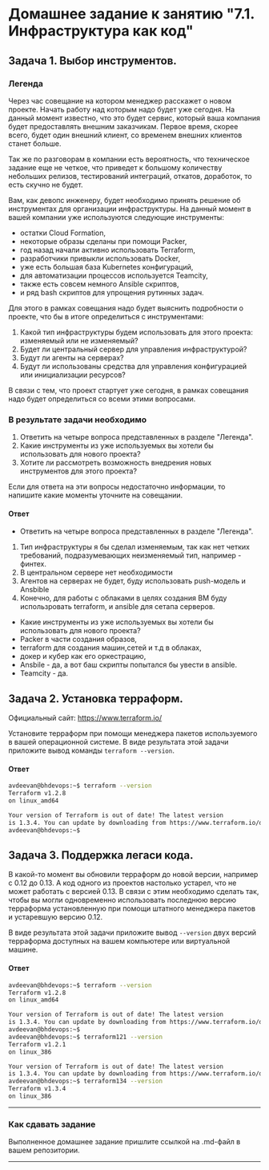 # Домашнее задание к занятию "7.1. Инфраструктура как код"

## Задача 1. Выбор инструментов. 
 
### Легенда
 
Через час совещание на котором менеджер расскажет о новом проекте. Начать работу над которым надо 
будет уже сегодня. 
На данный момент известно, что это будет сервис, который ваша компания будет предоставлять внешним заказчикам.
Первое время, скорее всего, будет один внешний клиент, со временем внешних клиентов станет больше.

Так же по разговорам в компании есть вероятность, что техническое задание еще не четкое, что приведет к большому
количеству небольших релизов, тестирований интеграций, откатов, доработок, то есть скучно не будет.  
   
Вам, как девопс инженеру, будет необходимо принять решение об инструментах для организации инфраструктуры.
На данный момент в вашей компании уже используются следующие инструменты: 
- остатки Сloud Formation, 
- некоторые образы сделаны при помощи Packer,
- год назад начали активно использовать Terraform, 
- разработчики привыкли использовать Docker, 
- уже есть большая база Kubernetes конфигураций, 
- для автоматизации процессов используется Teamcity, 
- также есть совсем немного Ansible скриптов, 
- и ряд bash скриптов для упрощения рутинных задач.  

Для этого в рамках совещания надо будет выяснить подробности о проекте, что бы в итоге определиться с инструментами:

1. Какой тип инфраструктуры будем использовать для этого проекта: изменяемый или не изменяемый?
2. Будет ли центральный сервер для управления инфраструктурой?
3. Будут ли агенты на серверах?
4. Будут ли использованы средства для управления конфигурацией или инициализации ресурсов? 
 
В связи с тем, что проект стартует уже сегодня, в рамках совещания надо будет определиться со всеми этими вопросами.

### В результате задачи необходимо

1. Ответить на четыре вопроса представленных в разделе "Легенда". 
2. Какие инструменты из уже используемых вы хотели бы использовать для нового проекта? 
3. Хотите ли рассмотреть возможность внедрения новых инструментов для этого проекта? 

Если для ответа на эти вопросы недостаточно информации, то напишите какие моменты уточните на совещании.

#### Ответ
- Ответить на четыре вопроса представленных в разделе "Легенда". 
1. Тип инфраструктуры я бы сделал изменяемым, так как нет четких требований, подразумевающих неизменяемый тип, например - финтех.
2. В центральном сервере нет необходимости
3. Агентов на серверах не будет, буду использовать push-модель и Ansbible
4. Конечно, для работы с облаками в целях создания ВМ буду использровать terraform, и ansible для сетапа серверов.

- Какие инструменты из уже используемых вы хотели бы использовать для нового проекта? 
- Packer в части создания образов,
- terraform для создания машин,сетей и т.д в облаках,
- докер и кубер как его оркестрацию,
- Ansbile - да, а вот баш скрипты попытался бы увести в ansible.
- Teamcity - да.

## Задача 2. Установка терраформ. 

Официальный сайт: https://www.terraform.io/

Установите терраформ при помощи менеджера пакетов используемого в вашей операционной системе.
В виде результата этой задачи приложите вывод команды `terraform --version`.

#### Ответ
```bash
avdeevan@bhdevops:~$ terraform --version
Terraform v1.2.8
on linux_amd64

Your version of Terraform is out of date! The latest version
is 1.3.4. You can update by downloading from https://www.terraform.io/downloads.html
avdeevan@bhdevops:~$
```

## Задача 3. Поддержка легаси кода. 

В какой-то момент вы обновили терраформ до новой версии, например с 0.12 до 0.13. 
А код одного из проектов настолько устарел, что не может работать с версией 0.13. 
В связи с этим необходимо сделать так, чтобы вы могли одновременно использовать последнюю версию терраформа установленную при помощи
штатного менеджера пакетов и устаревшую версию 0.12. 

В виде результата этой задачи приложите вывод `--version` двух версий терраформа доступных на вашем компьютере 
или виртуальной машине.

#### Ответ
```bash
avdeevan@bhdevops:~$ terraform --version
Terraform v1.2.8
on linux_amd64

Your version of Terraform is out of date! The latest version
is 1.3.4. You can update by downloading from https://www.terraform.io/downloads.html
avdeevan@bhdevops:~$
avdeevan@bhdevops:~$ terraform121 --version
Terraform v1.2.1
on linux_386

Your version of Terraform is out of date! The latest version
is 1.3.4. You can update by downloading from https://www.terraform.io/downloads.html
avdeevan@bhdevops:~$ terraform134 --version
Terraform v1.3.4
on linux_386
```
---

### Как cдавать задание

Выполненное домашнее задание пришлите ссылкой на .md-файл в вашем репозитории.

---

